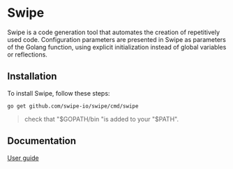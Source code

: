 # Swipe

Swipe is a code generation tool that automates the creation of repetitively used code.
Configuration parameters are presented in Swipe as parameters of the Golang function, using explicit initialization instead of
global variables or reflections.

## Installation

To install Swipe, follow these steps:

```shell
go get github.com/swipe-io/swipe/cmd/swipe
```

> check that "$GOPATH/bin "is added to your "$PATH".

## Documentation

[User guide](https://pkg.go.dev/github.com/swipe-io/swipe/pkg/swipe?tab=doc)